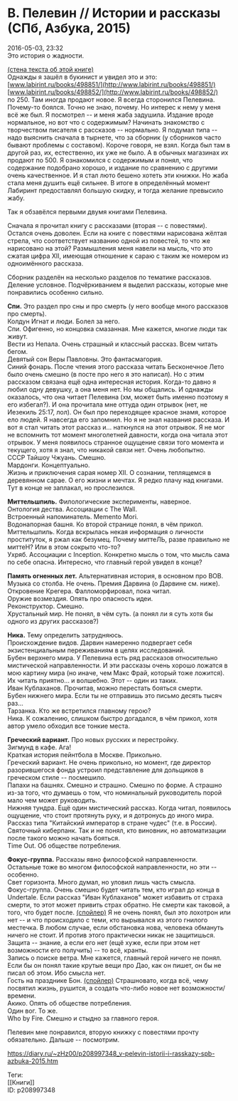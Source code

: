 В. Пелевин // Истории и рассказы (СПб, Азбука, 2015)
=====================================================

   
 2016-05-03, 23:32   
  Это история о жадности.   
   
  [(стена текста об этой книге)](https://zHz00.diary.ru/p208997348.htm?index=3#linkmore208997348m3)      
 Однажды я зашёл в букинист и увидел это и это:   
  [www.labirint.ru/books/498851/](http://www.labirint.ru/books/498851/)    
  [www.labirint.ru/books/498852/](http://www.labirint.ru/books/498852/)    
 по 250. Там иногда продают новое. Я всегда сторонился Пелевина. Почему-то боялся. Точно не знаю, почему. Но интерес к нему у меня всё же был. Я посмотрел -- и меня жаба задушила. Издание вроде нормальное, но вот что с содержимым? Начинать знакомство с творчеством писателя с рассказов -- нормально. Я подумал типа -- надо выяснить сначала в тырнете, что за сборник (у сборников часто бывают проблемы с составом). Короче говоря, не взял. Когда был там в другой раз, их, естественно, их уже не было. А в обычных магазинах их продают по 500. Я ознакомился с содержимым и понял, что содержание подобрано хорошо, и издание по сравнению с другими очень качественное. И я стал люто бешено хотеть эти книжки. Но жаба стала меня душить ещё сильнее. В итоге в определённый момент Лабиринт предоставлял большую скидку, и тогда желание превысило жабу.   
   
 Так я обзавёлся первыми двумя книгами Пелевина.   
   
 Сначала я прочитал книгу с рассказами (вторая -- с повестями). Остался очень доволен. Если на книге с повестями нарисована жёлтая стрела, что соответствует названию одной из повестей, то что же нарисовано на этой? Размышления меня навели на мысль, что это сжатая цифра XII, имеющая отношение к сараю с таким же номером из одноимённого рассказа.   
   
 Сборник разделён на несколько разделов по тематике рассказов. Деление условное. Подчёркиванием я выделил рассказы, которые мне понравились особенно сильно.   
   
  **Спи.**  Это раздел про сны и про смерть (у него вообще много рассказов про смерть).   
 Колдун Игнат и люди. Болел за него.   
 Спи. Офигенно, но концовка смазанная. Мне кажется, многие люди так живут.   
  Вести из Непала.  Очень страшный и классный рассказ. Всем читать бегом.   
 Девятый сон Веры Павловны. Это фантасмагория.   
 Синий фонарь. После чтения этого рассказа читать Бесконечное Лето было очень смешно (в посте про него я это написал). Но с этим рассказом связана ещё одна интересная история. Когда-то давно я любил одну девушку, а она меня нет. Но мы общались. И однажды оказалось, что она читает Пелевина (хм, может быть именно поэтому я его избегал?). И она прочитала мне оттуда один отрывок (нет, не Иезекиль 25:17, лол). Он был про переходящее красное знамя, которое ело людей. Я навсегда его запомнил. Но я не знал названия рассказа. И вот я стал читать этот рассказ и... наткнулся на этот отрывок. Я не мог не вспомнить тот момент многолетней давности, когда она читала этот отрывок. У меня появилось странное ощущение связи того момента и текущего, хотя я знал, что никакой связи нет. Очень любопытно.   
 СССР Тайшоу Чжуань. Смешно.   
 Мардонги. Концептуально.   
  Жизнь и приключения сарая номер XII.  О сознании, теплящемся в деревянном сарае. О его жизни и мечтах. Я редко плачу над книгами. Тут в конце не заплакал, но прослезился.   
   
  **Миттельшпиль.**  Филологические эксперименты, наверное.   
 Онтология дества. Ассоциации с The Wall.   
  Встроенный напоминатель.  Memento Mori.   
 Водонапорная башня. Ко второй странице понял, в чём прикол.   
 Миттельшпиль. Когда вскрылась некая информация о личности проституток, я ржал как безумец. Почему миттеЛЬ, разве правильно не миттеН? Или в этом сокрыто что-то?   
 Ухряб. Ассоциации с Inception. Конкретно мысль о том, что мысль сама по себе опасна. Интересно, что главный герой увидел в конце?   
   
  **Память огненных лет.**  Альтернативная история, в основном про ВОВ.   
 Музыка со столба. Не очень. Премия Дарвина (о Дарвине см. ниже).   
  Откровение Крегера.  Фалломорфировал, пока читал.   
 Оружие возмездия. Опять про опасность идеи.   
 Реконструктор. Смешно.   
 Хрустальный мир. Не понял, в чём суть. (а понял ли я суть хотя бы одного из других рассказов?)   
   
  **Ника.**  Тему определить затрудняюсь.   
 Происхождение видов. Дарвин намеренно подвергает себя экзистенциальным переживаниям в целях исследований.   
  Бубен верхнего мира.  У Пелевина есть ряд рассказов относительно мистической направленности. И эти рассказы очень хорошо ложатся в мою картину мира (но иначе, чем Макс Фрай, который тоже ложится). Их читать приятно... и волшебно. Этот -- один из таких.   
 Иван Кублаханов. Прочитав, можно перестать бояться смерти.   
 Бубен нижнего мира. Если ты не отправишь это письмо десять тысяч раз...   
 Тарзанка. Кто же встретился главному герою?   
 Ника. К сожалению, слишком быстро догадался, в чём прикол, хотя автор умело обходил все тонкие места.   
   
  **Греческий вариант.**  Про новых русских и перестройку.   
 Зигмунд в кафе. Ага!   
 Краткая история пейнтбола в Москве. Прикольно.   
 Греческий вариант. Не очень прикольно, но момент, где директор разорившегося фонда устроил представление для дольщиков в греческом стиле -- посмешило.   
 Папахи на башнях. Смешно и страшно. Смешно по форме. А страшно из-за того, что думаешь о том, что номинальный руководитель порой мало чем может руководить.   
  Нижняя тундра.  Ещё один мистический рассказ. Когда читал, появилось ощущение, что стоит протянуть руку, и я дотронусь до иного мира. Рассказ типа "Китайский император в стране чудес" (т.е. в России).   
 Святочный киберпанк. Так и не понял, кто виновник, но автоматизации после такого можно начать бояться.   
 Time Out. Об обществе потребления.   
   
  **Фокус-группа.**  Рассказы явно философской направленности. Остальные тоже во многом философской направленности, но эти -- особенно.   
 Свет горизонта. Много думал, но уловил лишь часть смысла.   
  Фокус-группа.  Очень смешно будет читать тем, кто играл до конца в Undertale. Если рассказ "Иван Кублаханов" может избавить от страха смерти, то этот может привить страх обратно. Не смерти как таковой, а того, что будет после.  [(спойлер)](https://zHz00.diary.ru/p208997348.htm?index=1#linkmore208997348m1)    Я не очень понял, был это лохотрон или нет -- и что происходило с теми, кто вырывался из этого гнилого местечка. В любом случае, если обстановка нова, человека обмануть ничего не стоит. И против этого практически никак не защитишься. Защита -- знание, а если его нет (ещё хуже, если при этом нет возможности его получить) -- то всё, кранты.     
 Запись о поиске ветра. Мне кажется, главный герой ничего не понял. Если бы он понял такие крутые вещи про Дао, как он пишет, он бы не писал об этом. Ибо смысла нет.   
 Гость на празднике Бон.  [(спойлер)](https://zHz00.diary.ru/p208997348.htm?index=2#linkmore208997348m2)    Страшновато, когда всё, чему посвятил жизнь, рушится, а создать что-либо новое нет возможности/времени.     
 Акико. Опять об обществе потребления.   
 Один вог. То же.   
 Who by Fire. Смешно и стыдно за главного героя.   
   
 Пелевин мне понравился, вторую книжку с повестями прочту обязательно. Дальше -- посмотрим.     
    
 <https://diary.ru/~zHz00/p208997348_v-pelevin-istorii-i-rasskazy-spb-azbuka-2015.htm>   
   
 Теги:   
 [[Книги]]   
 ID: p208997348